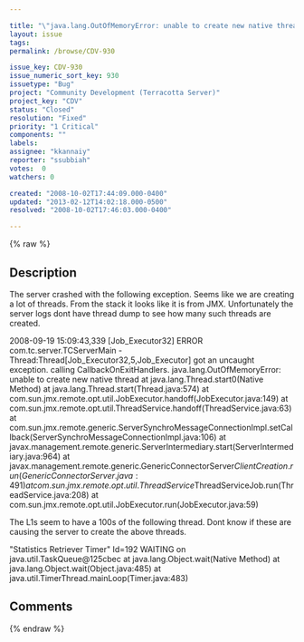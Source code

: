 ```yaml
---

title: "\"java.lang.OutOfMemoryError: unable to create new native thread\" in the server"
layout: issue
tags: 
permalink: /browse/CDV-930

issue_key: CDV-930
issue_numeric_sort_key: 930
issuetype: "Bug"
project: "Community Development (Terracotta Server)"
project_key: "CDV"
status: "Closed"
resolution: "Fixed"
priority: "1 Critical"
components: ""
labels: 
assignee: "kkannaiy"
reporter: "ssubbiah"
votes:  0
watchers: 0

created: "2008-10-02T17:44:09.000-0400"
updated: "2013-02-12T14:02:18.000-0500"
resolved: "2008-10-02T17:46:03.000-0400"

---
```




{% raw %}



## Description

<div markdown="1" class="description">



The server crashed with the following exception. Seems like we are creating a lot of threads. From the stack it looks like it is from JMX.  Unfortunately the server logs dont have thread dump to see how many such threads are created.

2008-09-19 15:09:43,339 [Job\_Executor32] ERROR com.tc.server.TCServerMain - Thread:Thread[Job\_Executor32,5,Job\_Executor] got an uncaught exception. calling CallbackOnExitHandlers.
java.lang.OutOfMemoryError: unable to create new native thread
	at java.lang.Thread.start0(Native Method)
	at java.lang.Thread.start(Thread.java:574)
	at com.sun.jmx.remote.opt.util.JobExecutor.handoff(JobExecutor.java:149)
	at com.sun.jmx.remote.opt.util.ThreadService.handoff(ThreadService.java:63)
	at com.sun.jmx.remote.generic.ServerSynchroMessageConnectionImpl.setCallback(ServerSynchroMessageConnectionImpl.java:106)
	at javax.management.remote.generic.ServerIntermediary.start(ServerIntermediary.java:964)
	at javax.management.remote.generic.GenericConnectorServer$ClientCreation.run(GenericConnectorServer.java:491)
	at com.sun.jmx.remote.opt.util.ThreadService$ThreadServiceJob.run(ThreadService.java:208)
	at com.sun.jmx.remote.opt.util.JobExecutor.run(JobExecutor.java:59)


The L1s seem to have a 100s  of the following thread. Dont know if these are causing the server to create the above threads.

"Statistics Retriever Timer" Id=192 WAITING on java.util.TaskQueue@125cbec
	at java.lang.Object.wait(Native Method)
	at java.lang.Object.wait(Object.java:485)
	at java.util.TimerThread.mainLoop(Timer.java:483)





</div>

## Comments



{% endraw %}
